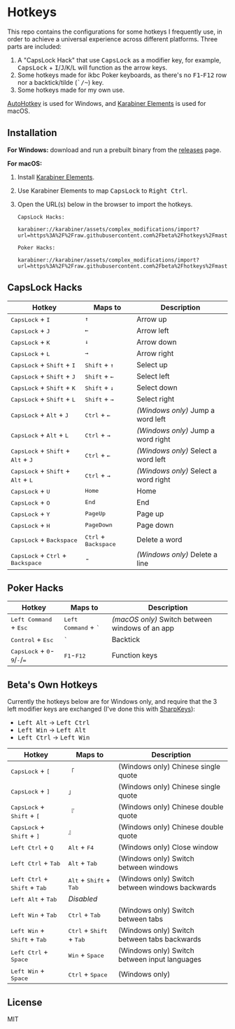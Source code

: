 # Hotkeys

This repo contains the configurations for some hotkeys I frequently use, in order to achieve a universal experience across different platforms. Three parts are included:

1. A "CapsLock Hack" that use <kbd>CapsLock</kbd> as a modifier key, for example, <kbd>CapsLock</kbd> + <kbd>I</kbd>/<kbd>J</kbd>/<kbd>K</kbd>/<kbd>L</kbd> will function as the arrow keys.
2. Some hotkeys made for ikbc Poker keyboards, as there's no <kbd>F1</kbd>-<kbd>F12</kbd> row nor a backtick/tilde (<kbd>\`/~</kbd>) key.
3. Some hotkeys made for my own use.

[AutoHotkey](https://www.autohotkey.com/) is used for Windows, and [Karabiner Elements](https://pqrs.org/osx/karabiner/index.html) is used for macOS.

## Installation

**For Windows:** download and run a prebuilt binary from the [releases](https://github.com/beta/hotkeys/releases) page.

**For macOS:**

1. Install [Karabiner Elements](https://pqrs.org/osx/karabiner/index.html).
2. Use Karabiner Elements to map <kbd>CapsLock</kbd> to <kbd>Right Ctrl</kbd>.
3. Open the URL(s) below in the browser to import the hotkeys.

   ```
   CapsLock Hacks:

   karabiner://karabiner/assets/complex_modifications/import?url=https%3A%2F%2Fraw.githubusercontent.com%2Fbeta%2Fhotkeys%2Fmaster%2Fkarabiner%2Fcapslock_hack.json

   Poker Hacks:

   karabiner://karabiner/assets/complex_modifications/import?url=https%3A%2F%2Fraw.githubusercontent.com%2Fbeta%2Fhotkeys%2Fmaster%2Fkarabiner%2Fpoker.json
   ```

## CapsLock Hacks

| Hotkey                                                                 | Maps to                                | Description                          |
| ---------------------------------------------------------------------- | -------------------------------------- | ------------------------------------ |
| <kbd>CapsLock</kbd> + <kbd>I</kbd>                                     | <kbd>↑</kbd>                           | Arrow up                             |
| <kbd>CapsLock</kbd> + <kbd>J</kbd>                                     | <kbd>←</kbd>                           | Arrow left                           |
| <kbd>CapsLock</kbd> + <kbd>K</kbd>                                     | <kbd>↓</kbd>                           | Arrow down                           |
| <kbd>CapsLock</kbd> + <kbd>L</kbd>                                     | <kbd>→</kbd>                           | Arrow right                          |
| <kbd>CapsLock</kbd> + <kbd>Shift</kbd> + <kbd>I</kbd>                  | <kbd>Shift</kbd> + <kbd>↑</kbd>        | Select up                            |
| <kbd>CapsLock</kbd> + <kbd>Shift</kbd> + <kbd>J</kbd>                  | <kbd>Shift</kbd> + <kbd>←</kbd>        | Select left                          |
| <kbd>CapsLock</kbd> + <kbd>Shift</kbd> + <kbd>K</kbd>                  | <kbd>Shift</kbd> + <kbd>↓</kbd>        | Select down                          |
| <kbd>CapsLock</kbd> + <kbd>Shift</kbd> + <kbd>L</kbd>                  | <kbd>Shift</kbd> + <kbd>→</kbd>        | Select right                         |
| <kbd>CapsLock</kbd> + <kbd>Alt</kbd> + <kbd>J</kbd>                    | <kbd>Ctrl</kbd> + <kbd>←</kbd>         | _(Windows only)_ Jump a word left    |
| <kbd>CapsLock</kbd> + <kbd>Alt</kbd> + <kbd>L</kbd>                    | <kbd>Ctrl</kbd> + <kbd>→</kbd>         | _(Windows only)_ Jump a word right   |
| <kbd>CapsLock</kbd> + <kbd>Shift</kbd> + <kbd>Alt</kbd> + <kbd>J</kbd> | <kbd>Ctrl</kbd> + <kbd>←</kbd>         | _(Windows only)_ Select a word left  |
| <kbd>CapsLock</kbd> + <kbd>Shift</kbd> + <kbd>Alt</kbd> + <kbd>L</kbd> | <kbd>Ctrl</kbd> + <kbd>→</kbd>         | _(Windows only)_ Select a word right |
| <kbd>CapsLock</kbd> + <kbd>U</kbd>                                     | <kbd>Home</kbd>                        | Home                                 |
| <kbd>CapsLock</kbd> + <kbd>O</kbd>                                     | <kbd>End</kbd>                         | End                                  |
| <kbd>CapsLock</kbd> + <kbd>Y</kbd>                                     | <kbd>PageUp</kbd>                      | Page up                              |
| <kbd>CapsLock</kbd> + <kbd>H</kbd>                                     | <kbd>PageDown</kbd>                    | Page down                            |
| <kbd>CapsLock</kbd> + <kbd>Backspace</kbd>                             | <kbd>Ctrl</kbd> + <kbd>Backspace</kbd> | Delete a word                        |
| <kbd>CapsLock</kbd> + <kbd>Ctrl</kbd> + <kbd>Backspace</kbd>           | -                                      | _(Windows only)_ Delete a line       |

## Poker Hacks

| Hotkey                                                                    | Maps to                                 | Description                                     |
| ------------------------------------------------------------------------- | --------------------------------------- | ----------------------------------------------- |
| <kbd>Left Command</kbd> + <kbd>Esc</kbd>                                  | <kbd>Left Command</kbd> + <kbd>\`</kbd> | _(macOS only)_ Switch between windows of an app |
| <kbd>Control</kbd> + <kbd>Esc</kbd>                                       | <kbd>\`</kbd>                           | Backtick                                        |
| <kbd>CapsLock</kbd> + <kbd>0</kbd>-<kbd>9</kbd>/<kbd>-</kbd>/<kbd>=</kbd> | <kbd>F1</kbd>-<kbd>F12</kbd>            | Function keys                                   |

## Beta's Own Hotkeys

Currently the hotkeys below are for Windows only, and require that the 3 left modifier keys are exchanged (I've done this with [SharpKeys](https://github.com/randyrants/sharpkeys)):

- <kbd>Left Alt</kbd> → <kbd>Left Ctrl</kbd>
- <kbd>Left Win</kbd> → <kbd>Left Alt</kbd>
- <kbd>Left Ctrl</kbd> → <kbd>Left Win</kbd>

| Hotkey                                                   | Maps to                                             | Description                                     |
| -------------------------------------------------------- | --------------------------------------------------- | ----------------------------------------------- |
| <kbd>CapsLock</kbd> + <kbd>[</kbd>                       | `「`                                                | (Windows only) Chinese single quote             |
| <kbd>CapsLock</kbd> + <kbd>]</kbd>                       | `」`                                                | (Windows only) Chinese single quote             |
| <kbd>CapsLock</kbd> + <kbd>Shift</kbd> + <kbd>[</kbd>    | `『`                                                | (Windows only) Chinese double quote             |
| <kbd>CapsLock</kbd> + <kbd>Shift</kbd> + <kbd>]</kbd>    | `』`                                                | (Windows only) Chinese double quote             |
| <kbd>Left Ctrl</kbd> + <kbd>Q</kbd>                      | <kbd>Alt</kbd> + <kbd>F4</kbd>                      | (Windows only) Close window                     |
| <kbd>Left Ctrl</kbd> + <kbd>Tab</kbd>                    | <kbd>Alt</kbd> + <kbd>Tab</kbd>                     | (Windows only) Switch between windows           |
| <kbd>Left Ctrl</kbd> + <kbd>Shift</kbd> + <kbd>Tab</kbd> | <kbd>Alt</kbd> + <kbd>Shift</kbd> + <kbd>Tab</kbd>  | (Windows only) Switch between windows backwards |
| <kbd>Left Alt</kbd> + <kbd>Tab</kbd>                     | _Disabled_                                          |                                                 |
| <kbd>Left Win</kbd> + <kbd>Tab</kbd>                     | <kbd>Ctrl</kbd> + <kbd>Tab</kbd>                    | (Windows only) Switch between tabs              |
| <kbd>Left Win</kbd> + <kbd>Shift</kbd> + <kbd>Tab</kbd>  | <kbd>Ctrl</kbd> + <kbd>Shift</kbd> + <kbd>Tab</kbd> | (Windows only) Switch between tabs backwards    |
| <kbd>Left Ctrl</kbd> + <kbd>Space</kbd>                  | <kbd>Win</kbd> + <kbd>Space</kbd>                   | (Windows only) Switch between input languages   |
| <kbd>Left Win</kbd> + <kbd>Space</kbd>                   | <kbd>Ctrl</kbd> + <kbd>Space</kbd>                  | (Windows only)                                  |

## License

MIT
